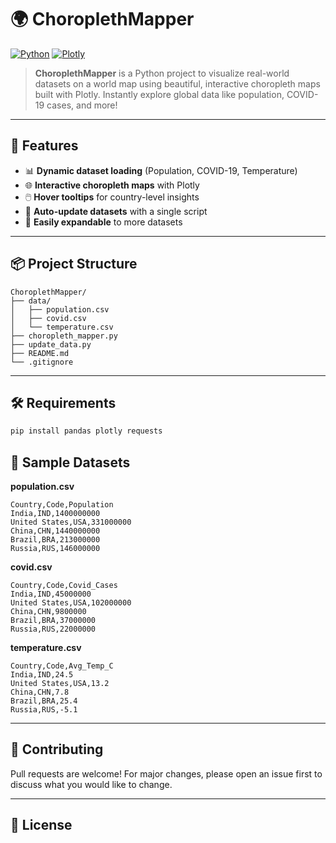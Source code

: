# 🌍 ChoroplethMapper

[![Python](https://img.shields.io/badge/Python-3.7%2B-blue?logo=python)](https://www.python.org/)
[![Plotly](https://img.shields.io/badge/Plotly-Interactive%20Maps-orange?logo=plotly)](https://plotly.com/python/)

> **ChoroplethMapper** is a Python project to visualize real-world datasets on a world map using beautiful, interactive choropleth maps built with Plotly. Instantly explore global data like population, COVID-19 cases, and more!

---

## 🚀 Features
- 📊 **Dynamic dataset loading** (Population, COVID-19, Temperature)
- 🌐 **Interactive choropleth maps** with Plotly
- 🖱️ **Hover tooltips** for country-level insights
- 🔄 **Auto-update datasets** with a single script
- 🧩 **Easily expandable** to more datasets

---

## 📦 Project Structure
```
ChoroplethMapper/
├── data/
│   ├── population.csv
│   ├── covid.csv
│   └── temperature.csv
├── choropleth_mapper.py
├── update_data.py
├── README.md
└── .gitignore
```

---

## 🛠️ Requirements
```bash
pip install pandas plotly requests
```

## 📂 Sample Datasets
**population.csv**
```
Country,Code,Population
India,IND,1400000000
United States,USA,331000000
China,CHN,1440000000
Brazil,BRA,213000000
Russia,RUS,146000000
```
**covid.csv**
```
Country,Code,Covid_Cases
India,IND,45000000
United States,USA,102000000
China,CHN,9800000
Brazil,BRA,37000000
Russia,RUS,22000000
```
**temperature.csv**
```
Country,Code,Avg_Temp_C
India,IND,24.5
United States,USA,13.2
China,CHN,7.8
Brazil,BRA,25.4
Russia,RUS,-5.1
```

---

## 🤝 Contributing
Pull requests are welcome! For major changes, please open an issue first to discuss what you would like to change.

---

## 📄 License

